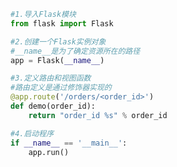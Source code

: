 
<BlogInfo id="472" title="3.给路由传参事例" author="白日梦想猿" pv=0 read_times=0 pre_cost_time="0分13秒" category="Web开发编程" tag_list="['Web开发编程']" create_time="2020.04.07 20:09:13" update_time="2020.04.08 15:47:11" />

```python
#1.导入Flask模块
from flask import Flask

#2.创建一个Flask实例对象
#__name__是为了确定资源所在的路径
app = Flask(__name__)

#3.定义路由和视图函数
#路由定义是通过修饰器实现的
@app.route('/orders/<order_id>')
def demo(order_id):
    return "order_id %s" % order_id

#4.启动程序
if __name__ == '__main__':
    app.run()

```
